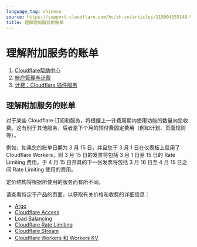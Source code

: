 ```yaml
---
language_tag: chinese
source: https://support.cloudflare.com/hc/zh-cn/articles/115004555148-%E7%90%86%E8%A7%A3%E9%99%84%E5%8A%A0%E6%9C%8D%E5%8A%A1%E7%9A%84%E8%B4%A6%E5%8D%95
title: 理解附加服务的账单
---
```


# 理解附加服务的账单

1.  [Cloudflare帮助中心](https://support.cloudflare.com/hc/zh-cn)
2.  [帐户管理与计费](https://support.cloudflare.com/hc/zh-cn/categories/200276227-%E5%B8%90%E6%88%B7%E7%AE%A1%E7%90%86%E4%B8%8E%E8%AE%A1%E8%B4%B9)
3.  [计费：Cloudflare 插件服务](https://support.cloudflare.com/hc/zh-cn/sections/360006761651-%E8%AE%A1%E8%B4%B9-Cloudflare-%E6%8F%92%E4%BB%B6%E6%9C%8D%E5%8A%A1)

## 理解附加服务的账单

对于某些 Cloudflare 订阅和服务，将根据上一计费周期内使用功能的数量向您收费。这有别于其他服务，后者是下个月的预付费固定费用（例如计划、页面规则等）。

例如，如果您的账单日期为 3 月 15 日，并且您于 3 月 1 日在仪表板上启用了 Cloudflare Workers，则 3 月 15 日的发票将包括 3 月 1 日至 15 日的 Rate Limiting 费用。于 4 月 15 日开具的下一张发票将包括 3 月 16 日至 4 月 15 日之间 Rate Limiting 使用的费用。

定价结构将根据所使用的服务而有所不同。

请查看特定于产品的页面，以获取有关价格和收费的详细信息：

-   [Argo](https://support.cloudflare.com/hc/en-us/articles/115000224192)
-   [Cloudflare Access](https://support.cloudflare.com/hc/en-us/articles/360007897072)
-   [Load Balancing](https://support.cloudflare.com/hc/en-us/articles/115005254367)
-   [Cloudflare Rate Limiting](https://support.cloudflare.com/hc/en-us/articles/115000272247)
-   [Cloudflare Stream](https://support.cloudflare.com/hc/en-us/articles/360016450871)
-   [Cloudflare Workers 和 Workers KV](https://support.cloudflare.com/hc/en-us/articles/360001657552)
